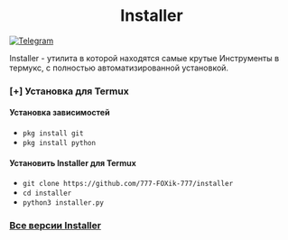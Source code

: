 <h1 align="center">Installer</h1>

[![Telegram](https://img.shields.io/badge/Telegram-SYPEXHACK-indigo?style=for-the-badge&logo=telegram)](https://t.me/+1MZLhFv1sMJjZmFi)


Installer - утилита в которой находятся самые крутые
Инструменты в термукс, с полностью автоматизированной установкой.

### [+] Установка для Termux

#### Установка зависимостей

 - ```pkg install git```
 - ```pkg install python``` 

#### Установить Installer для Termux

 - `git clone https://github.com/777-FOXik-777/installer`
 - `cd installer`
 - `python3 installer.py`

### [Все версии Installer](https://github.com/777-FOXik-777/installer/releases)
